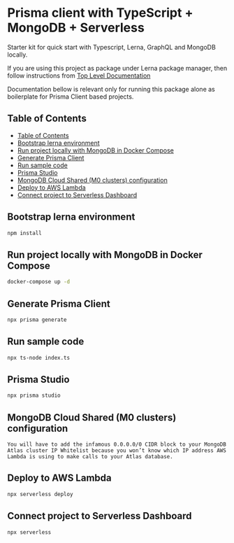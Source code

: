 # Prisma client with TypeScript + MongoDB + Serverless

Starter kit for quick start with Typescript, Lerna, GraphQL and MongoDB locally.

If you are using this project as package under Lerna package manager,
then follow instructions from [Top Level Documentation](https://github.com/artem-korolev/prismajs-mongodb-graphql-aws-lambda-starter-kit/)

Documentation bellow is relevant only for running this package alone as
boilerplate for Prisma Client based projects.

## Table of Contents

* [Table of Contents](#table-of-contents)
* [Bootstrap lerna environment](#bootstrap-lerna-environment)
* [Run project locally with MongoDB in Docker Compose](#run-project-locally-with-mongodb-in-docker-compose)
* [Generate Prisma Client](#generate-prisma-client)
* [Run sample code](#run-sample-code)
* [Prisma Studio](#prisma-studio)
* [MongoDB Cloud Shared (M0 clusters) configuration](#mongodb-cloud-shared-m0-clusters-configuration)
* [Deploy to AWS Lambda](#deploy-to-aws-lambda)
* [Connect project to Serverless Dashboard](#connect-project-to-serverless-dashboard)

## Bootstrap lerna environment

```bash
npm install
```

## Run project locally with MongoDB in Docker Compose

```bash
docker-compose up -d
```

## Generate Prisma Client

```bash
npx prisma generate
```

## Run sample code

```bash
npx ts-node index.ts
```

## Prisma Studio

```bash
npx prisma studio
```

## MongoDB Cloud Shared (M0 clusters) configuration

`You will have to add the infamous 0.0.0.0/0 CIDR block to your MongoDB Atlas cluster IP Whitelist because you won’t know which IP address AWS Lambda is using to make calls to your Atlas database.`

## Deploy to AWS Lambda

```bash
npx serverless deploy
```

## Connect project to Serverless Dashboard

```bash
npx serverless
```
